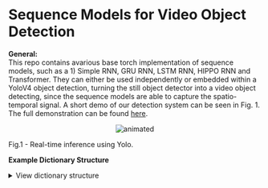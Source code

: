 # Sequence Models for Video Object Detection
 
**General:**
<br>
This repo contains avarious base torch implementation of sequence models, such as a 1) Simple RNN, GRU RNN, LSTM RNN, HIPPO RNN and Transformer. They can either be used independently or embedded within a YoloV4 object detection, turning the still object detector into a video object detecting, since the sequence models are able to capture the spatio-temporal signal. A short demo of our detection system can be seen in Fig. 1. The full demonstration can be found [here](https://www.youtube.com/watch?v=Q30_ScFp8us). 

<p align="center">
  <img src="figures/yolov1_demo.gif" alt="animated" />
  <figcaption>Fig.1 - Real-time inference using Yolo. </figcaption>
</p>


**Example Dictionary Structure**

<details>
<summary style="font-size:14px">View dictionary structure</summary>
<p>

```
.
├── application                # Real time inference tools
    └── __init__.py 
    └── yolo_watches_you.py  		# Yolo inference on webcam or video you choose 
├── cpts				# Weights as checkpoint .cpt files
    └── ...
    └── efficentnet_yolov4_mscoco.cpt	# Pretrained yolov4 still-image detector
    └── efficentnet_yolov4_imagenetvid.cpt	# Pretrained yolov4 video detector
├── figures                    # Figures and graphs
    └── ....
├── loss                       # Custom PyTorch loss
    └── __init__.py  		
    └── yolov3_loss.py
├── models                     # Pytorch models
    └── __init__.py  		
    └── rnn.py                 # Rnns in base torch (simple, gru, lstm)
    └── yolov4.py		            # yolov4 architecture in base torch
├── results                    # Result textfiles
    └── ....
├── train                      # Training files
    └── __init__.py  
    └── train_rnn.py
    └── train_yolo.py 
├── utils                      	# Tools and utilities
    └── __init__.py
    └── graphs.py
    └── utils.py  			
├── requierments.txt           		# Python libraries
├── setup.py                   		
├── terminal.ipynb             		# If you want to run experiments from a notebook or on google collab
├── LICENSE
└── README.md
```

</p></details>
